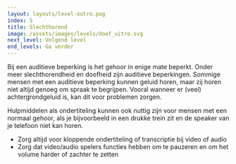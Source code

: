 ```yaml
---
layout: layouts/level-outro.pug
index: 5
title: Slechthorend
image: /assets/images/levels/doof_uitro.svg
next_level: Volgend level
end_levels: Ga verder
---
```


Bij een auditieve beperking is het gehoor in enige mate beperkt. Onder meer slechthorendheid en doofheid zijn auditieve beperkingen. Sommige mensen met een auditieve beperking kunnen geluid horen, maar zij horen niet altijd genoeg om spraak te begrijpen. Vooral wanneer er (veel) achtergrondgeluid is, kan dit voor problemen zorgen. 

Hulpmiddelen als ondertiteling kunnen ook nuttig zijn voor mensen met een normaal gehoor, als je bijvoorbeeld in een drukke trein zit en de speaker van je telefoon niet kan horen.

* Zorg altijd voor kloppende ondertiteling of transcriptie bij video of audio
* Zorg dat video/audio spelers functies hebben om te pauzeren en om het volume harder of zachter te zetten